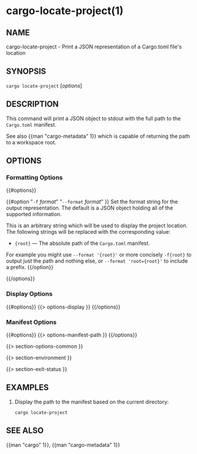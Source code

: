 # cargo-locate-project(1)

## NAME

cargo-locate-project - Print a JSON representation of a Cargo.toml file's location

## SYNOPSIS

`cargo locate-project` [_options_]

## DESCRIPTION

This command will print a JSON object to stdout with the full path to the
`Cargo.toml` manifest.

See also {{man "cargo-metadata" 1}} which is capable of returning the path to a
workspace root.

## OPTIONS

### Formatting Options

{{#options}}

{{#option "`-f` _format_" "`--format` _format_" }}
Set the format string for the output representation. The default is a JSON
object holding all of the supported information.

This is an arbitrary string which will be used to display the project location.
The following strings will be replaced with the corresponding value:

- `{root}` — The absolute path of the `Cargo.toml` manifest.

For example you might use `--format '{root}'` or more concisely `-f{root}` to
output just the path and nothing else, or `--format 'root={root}'` to include a
prefix.
{{/option}}

{{/options}}

### Display Options

{{#options}}
{{> options-display }}
{{/options}}

### Manifest Options

{{#options}}
{{> options-manifest-path }}
{{/options}}

{{> section-options-common }}

{{> section-environment }}

{{> section-exit-status }}

## EXAMPLES

1. Display the path to the manifest based on the current directory:

       cargo locate-project

## SEE ALSO
{{man "cargo" 1}}, {{man "cargo-metadata" 1}}
